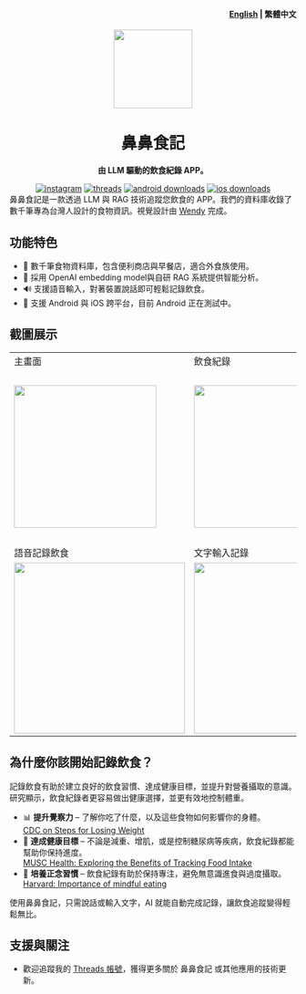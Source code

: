 <h4 align="right"><a href="https://github.com/bryanlin16899/DietLogMobilePublic/blob/main/README.md">English</a> | <strong>繁體中文</strong></h4>
<p align="center">
    <img src=https://pub-92468b493e0c4a7baddeae8be0a72f4e.r2.dev/icon.png width=138/>
</p>
<h1 align="center">鼻鼻食記</h1>
<p align="center"><strong>由 LLM 驅動的飲食紀錄 APP。</strong></p>
<div align="center">
    <a href="https://www.linkedin.com/in/bryan-lin-taiwan/" target="_blank">
    <img alt="instagram" src="https://img.shields.io/badge/Bryan-LinkedIn-blue?style=flat-square&logo=Linkedin"></a>
    <a href="https://www.threads.com/@bryanlin__?xmt=AQF0qhASVM-01VOrUGlzbgQnMfGA301LTZHlm1vqEphvh9A" target="_blank">
    <img alt="threads" src="https://img.shields.io/badge/follow-threads-blueviolet?style=flat-square&logo=Threads"></a>
    <a href="https://play.google.com/store/apps/details?id=com.dietlogmobile" target="_blank">
    <img alt="android downloads" src="https://img.shields.io/badge/android-下載-green?style=flat-square"></a>
    <a href="https://play.google.com/store/apps/details?id=com.dietlogmobile" target="_blank">
    <img alt="ios downloads" src="https://img.shields.io/badge/ios-下載-black?style=flat-square"></a>
</div>

<div align="left">鼻鼻食記是一款透過 LLM 與 RAG 技術追蹤您飲食的 APP。我們的資料庫收錄了數千筆專為台灣人設計的食物資訊。視覺設計由 <a href='https://www.instagram.com/wendiary.h/'>Wendy</a> 完成。</div>

## 功能特色

- 🍎 數千筆食物資料庫，包含便利商店與早餐店，適合外食族使用。
- 🧠 採用 OpenAI embedding model與自研 RAG 系統提供智能分析。
- 🔊 支援語音輸入，對著裝置說話即可輕鬆記錄飲食。
- 🧳 支援 Android 與 iOS 跨平台，目前 Android 正在測試中。

## 截圖展示

<table>
    <tr>
        <td>主畫面</td>
        <td>飲食紀錄</td>
        <td>飲食紀錄</td>
    </tr>
    <tr>
        <td><img src=https://pub-92468b493e0c4a7baddeae8be0a72f4e.r2.dev/home%20screen1.png width=250/></td>
        <td><img src=https://pub-92468b493e0c4a7baddeae8be0a72f4e.r2.dev/records%20screen1.png width=250/></td>
        <td><img src=https://pub-92468b493e0c4a7baddeae8be0a72f4e.r2.dev/foods%20screen1.png width=300/></td>
    </tr>
    <tr>
        <td>語音記錄飲食</td>
        <td>文字輸入記錄</td>
        <td>可愛視覺風格</td>
    </tr>
    <tr>
        <td><img src=https://pub-92468b493e0c4a7baddeae8be0a72f4e.r2.dev/record%20by%20speech.gif width=300/></td>
        <td><img src=https://pub-92468b493e0c4a7baddeae8be0a72f4e.r2.dev/record%20by%20prompt.gif width=300/></td>
        <td><img src=https://pub-92468b493e0c4a7baddeae8be0a72f4e.r2.dev/launch%20screen1.png width=300/></td>
    </tr>
</table>

## 為什麼你該開始記錄飲食？

記錄飲食有助於建立良好的飲食習慣、達成健康目標，並提升對營養攝取的意識。研究顯示，飲食紀錄者更容易做出健康選擇，並更有效地控制體重。

* 📊 **提升覺察力** – 了解你吃了什麼，以及這些食物如何影響你的身體。  
  [CDC on Steps for Losing Weight](https://www.cdc.gov/healthy-weight-growth/losing-weight/)
* 🎯 **達成健康目標** – 不論是減重、增肌，或是控制糖尿病等疾病，飲食紀錄都能幫助你保持進度。  
  [MUSC Health: Exploring the Benefits of Tracking Food Intake](https://muschealth.org/medical-services/weight-loss-surgery/wls/2024/01/exploring-the-benefits-of-tracking-food-intake)
* 🧠 **培養正念習慣** – 飲食紀錄有助於保持專注，避免無意識進食與過度攝取。  
  [Harvard: Importance of mindful eating](https://nutritionsource.hsph.harvard.edu/mindful-eating/)

使用鼻鼻食記，只需說話或輸入文字，AI 就能自動完成記錄，讓飲食追蹤變得輕鬆無比。

## 支援與關注

- 歡迎追蹤我的 [Threads 帳號](https://www.threads.com/@bryanlin__?xmt=AQGzdeZhGR344HbadEf7GK0IbpEsiNMt0mW9tffISJFd1OY)，獲得更多關於 鼻鼻食記 或其他應用的技術更新。
